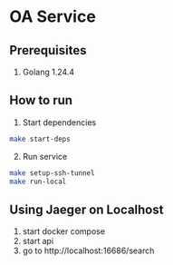 # OA Service

## Prerequisites

1. Golang 1.24.4

## How to run

1. Start dependencies

```sh
make start-deps
```

2. Run service

```sh
make setup-ssh-tunnel
make run-local
```

## Using Jaeger on Localhost

1. start docker compose
2. start api
3. go to http://localhost:16686/search
